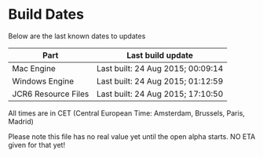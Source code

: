 # Build Dates

Below are the last known dates to updates

Part | Last build update
-----|-----
Mac Engine | Last built: 24 Aug 2015; 00:09:14
Windows Engine | Last built: 24 Aug 2015; 01:12:59
JCR6 Resource Files | Last built: 24 Aug 2015; 17:10:50
All times are in CET (Central European Time: Amsterdam, Brussels, Paris, Madrid)


Please note this file has no real value yet until the open alpha starts. NO ETA given for that yet!
